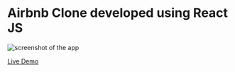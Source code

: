 # Airbnb Clone developed using React JS

![screenshot of the app](https://raw.githubusercontent.com/praveenorugantitech/praveenorugantitech-reactjs-projects/master/praveenorugantitech-airbnb-clone/src/images/screenshot.PNG "Airbnb Clone")

[Live Demo](https://praveenoruganti-airbnb-clone.firebaseapp.com/)